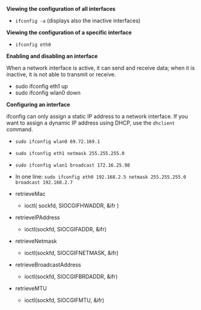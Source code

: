 

__Viewing the configuration of all interfaces__

* `ifconfig -a` (displays also the inactive interfaces)


__Viewing the configuration of a specific interface__

* `ifconfig eth0`

__Enabling and disabling an interface__

When a network interface is active, it can send and receive data; when it is inactive, it is not able to transmit or receive.
* sudo ifconfig eth1 up
* sudo ifconfig wlan0 down

__Configuring an interface__

ifconfig can only assign a static IP address to a network interface. If you want to assign a dynamic IP address using DHCP, use the `dhclient` command.

* `sudo ifconfig wlan0 69.72.169.1`
* `sudo ifconfig eth1 netmask 255.255.255.0`
* `sudo ifconfig wlan1 broadcast 172.16.25.98`
* In one line: `sudo ifconfig eth0 192.168.2.5 netmask 255.255.255.0 broadcast 192.168.2.7`


* retrieveMac
  * ioctl( sockfd, SIOCGIFHWADDR, &ifr )
* retrieveIPAddress
  * ioctl(sockfd, SIOCGIFADDR, &ifr)
* retrieveNetmask
  * ioctl(sockfd, SIOCGIFNETMASK, &ifr)
* retrieveBroadcastAddress
  * ioctl(sockfd, SIOCGIFBRDADDR, &ifr)
* retrieveMTU
  * ioctl(sockfd, SIOCGIFMTU, &ifr)
 
